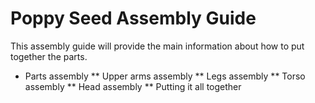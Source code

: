 # Poppy Seed Assembly Guide

This assembly guide will provide the main information about how to put together the parts.

* Parts assembly
** Upper arms assembly
** Legs assembly
** Torso assembly
** Head assembly
** Putting it all together
